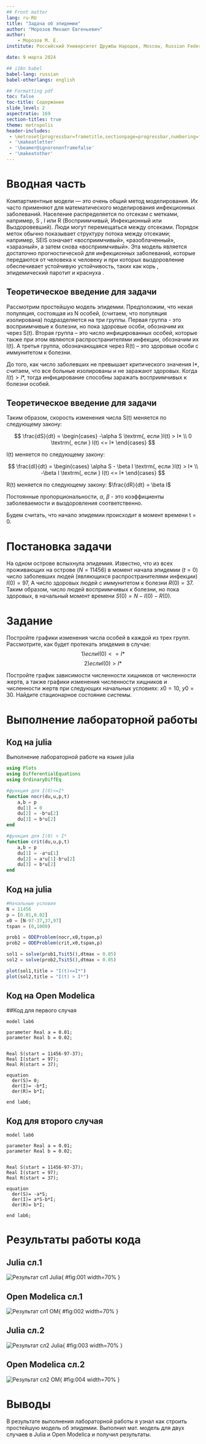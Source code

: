 ```yaml
---
## Front matter
lang: ru-RU
title: "Задача об эпидемии"
author: "Морозов Михаил Евгеньевич"
author:
	- Морозов М. E.
institute: Российский Университет Дружбы Народов, Moscow, Russian Federation

date: 9 марта 2024

## i18n babel
babel-lang: russian
babel-otherlangs: english

## Formatting pdf
toc: false
toc-title: Содержание
slide_level: 2
aspectratio: 169
section-titles: true
theme: metropolis
header-includes:
 - \metroset{progressbar=frametitle,sectionpage=progressbar,numbering=fraction}
 - '\makeatletter'
 - '\beamer@ignorenonframefalse'
 - '\makeatother'
---
```



# Вводная часть

Компартментные модели — это очень общий метод моделирования. Их часто применяют для математического моделирования инфекционных заболеваний. 
Население распределяется по отсекам с метками, например, S , I или R (Восприимчивый, Инфекционный или Выздоровевший). 
Люди могут перемещаться между отсеками. Порядок меток обычно показывает структуру потока между отсеками; например, 
SEIS означает «восприимчивый», «разоблаченный», «заразный», а затем снова «восприимчивый».
Эта модель является достаточно прогностической для инфекционных заболеваний, которые передаются от человека к человеку 
и при которых выздоровление обеспечивает устойчивую устойчивость, таких как корь , эпидемический паротит и краснуха . 

## Теоретическое введение для задачи 
Рассмотрим простейшую модель эпидемии. Предположим, что некая популяция, состоящая из N особей, (считаем, что популяция изолирована)
подразделяется на три группы. Первая группа - это восприимчивые к болезни, но пока здоровые особи, обозначим их через S(t). Вторая группа – это число
инфицированных особей, которые также при этом являются распространителями инфекции, обозначим их I(t). А третья группа, обозначающаяся через R(t) – это
здоровые особи с иммунитетом к болезни.

До того, как число заболевших не превышает критического значения I*, считаем, что все больные изолированы и не заражают здоровых. 
Когда $I(t) > I*$, тогда инфицирование способны заражать восприимчивых к болезни особей.

## Теоретическое введение для задачи 
Таким образом, скорость изменения числа S(t) меняется по следующему закону:

$$
\frac{dS}{dt} = 
\begin{cases}
-\alpha S \textrm{, если  }I(t) > I* \\
0 \textrm{, если  } I(t) <= I*
\end{cases}
$$

I(t) меняется по следующему закону:

$$
\frac{dI}{dt} = 
\begin{cases}
\alpha S - \beta I \textrm{, если  }I(t) > I* \\
-\beta I \textrm{, если  } I(t) <= I*
\end{cases}
$$

R(t) меняется по следующему закону:
$\frac{dR}{dt} = \beta I$

Постоянные пропорциональности, $\alpha$, $\beta$ - это коэффициенты заболеваемости и выздоровления соответственно.

Будем считать, что начало эпидемии происходит в момент времени t = 0.

# Постановка задачи

На одном острове вспыхнула эпидемия. Известно, что из всех проживающих на острове $(N=11 456)$ в момент начала эпидемии $(t=0)$ число заболевших людей (являющихся распространителями инфекции) $I(0)=97$, А число здоровых людей с иммунитетом к болезни $R(0)=37$. Таким образом, число людей восприимчивых к болезни, но пока здоровых, в начальный момент времени $S(0)=N-I(0)- R(0)$.

# Задание 
Постройте графики изменения числа особей в каждой из трех групп. Рассмотрите, как будет протекать эпидемия в случае:
$$1)если I(0)<=I*$$ 
$$2)если I(0)>I*$$


Постройте график зависимости численности хищников от численности жертв, а также графики изменения численности хищников и численности жертв при
следующих начальных условиях: $x0=10$, $y0=30$.
Найдите стационарное состояние системы.

# Выполнение лабораторной работы

## Код на julia
Выполнение лабораторной работе на языке julia
```julia
using Plots
using DifferentialEquations
using OrdinaryDiffEq

#функция для I(0)<=I*
function nocr(du,u,p,t)
    a,b = p
    du[1] = 0
    du[2] = -b*u[2]
    du[3] = b*u[2]
end

#функция для I(0) > I*
function crit(du,u,p,t)
    a,b = p
    du[1] = -a*u[1]
    du[2] = a*u[1]-b*u[2]
    du[3] = b*u[2]
end
```
## Код на julia
```julia
#Начальные условия
N = 11456
p = [0.01,0.02]
x0 = [N-97-37,37,97]
tspan = (0,1000)

prob1 = ODEProblem(nocr,x0,tspan,p)
prob2 = ODEProblem(crit,x0,tspan,p)

sol1 = solve(prob1,Tsit5(),dtmax = 0.05)
sol2 = solve(prob2,Tsit5(),dtmax = 0.05)

plot(sol1,title = "I(t)<=I*")
plot(sol2,title = "I(t) > I*")
```
## Код на Open Modelica

##Код для первого случая

```OpenModelica
model lab6

parameter Real a = 0.01;
parameter Real b = 0.02;


Real S(start = 11456-97-37);
Real I(start = 97);
Real R(start = 37);

equation
  der(S)= 0;
  der(I)= -b*I;  
  der(R)= b*I;

end lab6;
```

## Код для второго случая
```OpenModelica
model lab6

parameter Real a = 0.01;
parameter Real b = 0.02;


Real S(start = 11456-97-37);
Real I(start = 97);
Real R(start = 37);

equation
  der(S)= -a*S;
  der(I)= a*S-b*I;  
  der(R)= b*I;

end lab6;
```

# Результаты работы кода 

## Julia сл.1
![Результат сл1 Julia](ljl1.png){ #fig:001 width=70% }

## Open Modelica сл.1
![Результат сл1 OM](om61.png){ #fig:002 width=70% }

## Julia сл.2
![Результат сл2 Julia](ljl2.png){ #fig:003 width=70% }

## Open Modelica сл.2
![Результат сл2 OM](om62.png){ #fig:004 width=70% }

# Выводы
В результате выполнения лабораторной работы я узнал как строить простейшую модель об эпидемии. Выполнил мат. модель для двух случаев в Julia и Open Modelica и получил результаты.

